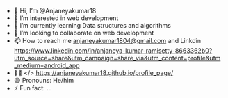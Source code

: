 - 👋 Hi, I’m @Anjaneyakumar18
- 👀 I’m interested in web development 
- 🌱 I’m currently learning Data structures and algorithms 
- 💞️ I’m looking to collaborate on web development 
- 📫 How to reach me anjaneyakumar1804@gmail.com and Linkdin https://www.linkedin.com/in/anjaneya-kumar-ramisetty-8663362b0?utm_source=share&utm_campaign=share_via&utm_content=profile&utm_medium=android_app
- 👨‍💻 </> https://anjaneyakumar18.github.io/profile_page/
- 😄 Pronouns: He/him
- ⚡ Fun fact: ...

<!---
Anjaneyakumar18/Anjaneyakumar18 is a ✨ special ✨ repository because its `README.md` (this file) appears on your GitHub profile.
You can click the Preview link to take a look at your changes.
--->
